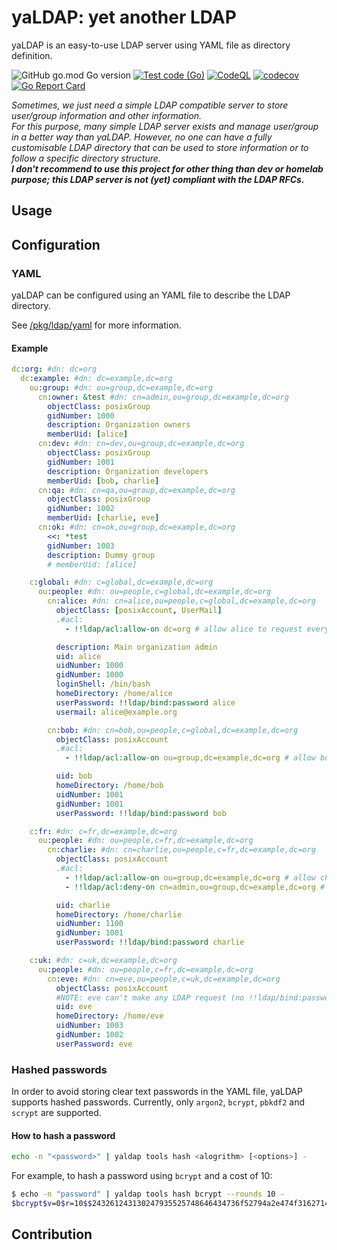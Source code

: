 # yaLDAP: yet another LDAP

yaLDAP is an easy-to-use LDAP server using YAML file as directory definition.

![GitHub go.mod Go version](https://img.shields.io/github/go-mod/go-version/chezmoi-sh/yaldap)
[![Test code (Go)](https://github.com/chezmoi-sh/yaldap/actions/workflows/merge_group,pull_request.go.test.yaml/badge.svg?event=push)](https://github.com/chezmoi-sh/yaldap/actions/workflows/merge_group,pull_request.go.test.yaml)
[![CodeQL](https://github.com/chezmoi-sh/yaldap/actions/workflows/pull_request,push,schedule.codeql.yaml/badge.svg)](https://github.com/chezmoi-sh/yaldap/actions/workflows/pull_request,push,schedule.codeql.yaml)
[![codecov](https://codecov.io/gh/chezmoi-sh/yaldap/branch/main/graph/badge.svg?token=20J4XPYH1H)](https://codecov.io/gh/chezmoi-sh/yaldap)
[![Go Report Card](https://goreportcard.com/badge/github.com/chezmoi-sh/yaldap)](https://goreportcard.com/report/github.com/chezmoi-sh/yaldap)

_Sometimes, we just need a simple LDAP compatible server to store user/group information and other information.  
For this purpose, many simple LDAP server exists and manage user/group in a better way than yaLDAP. However, no one can
have a fully customisable LDAP directory that can be used to store information or to follow a specific directory structure._  
**_I don't recommend to use this project for other thing than dev or homelab purpose; this LDAP server is not _(yet)_
compliant with the LDAP RFCs._**

## Usage

## Configuration

### YAML

yaLDAP can be configured using an YAML file to describe the LDAP directory.

See [/pkg/ldap/yaml](pkg/ldap/directory/yaml/README.md) for more information.

#### Example

```yaml
dc:org: #dn: dc=org
  dc:example: #dn: dc=example,dc=org
    ou:group: #dn: ou=group,dc=example,dc=org
      cn:owner: &test #dn: cn=admin,ou=group,dc=example,dc=org
        objectClass: posixGroup
        gidNumber: 1000
        description: Organization owners
        memberUid: [alice]
      cn:dev: #dn: cn=dev,ou=group,dc=example,dc=org
        objectClass: posixGroup
        gidNumber: 1001
        description: Organization developers
        memberUid: [bob, charlie]
      cn:qa: #dn: cn=qa,ou=group,dc=example,dc=org
        objectClass: posixGroup
        gidNumber: 1002
        memberUid: [charlie, eve]
      cn:ok: #dn: cn=ok,ou=group,dc=example,dc=org
        <<: *test
        gidNumber: 1003
        description: Dummy group
        # memberUid: [alice]

    c:global: #dn: c=global,dc=example,dc=org
      ou:people: #dn: ou=people,c=global,dc=example,dc=org
        cn:alice: #dn: cn=alice,ou=people,c=global,dc=example,dc=org
          objectClass: [posixAccount, UserMail]
          .#acl:
            - !!ldap/acl:allow-on dc=org # allow alice to request everything

          description: Main organization admin
          uid: alice
          uidNumber: 1000
          gidNumber: 1000
          loginShell: /bin/bash
          homeDirectory: /home/alice
          userPassword: !!ldap/bind:password alice
          usermail: alice@example.org

        cn:bob: #dn: cn=bob,ou=people,c=global,dc=example,dc=org
          objectClass: posixAccount
          .#acl:
            - !!ldap/acl:allow-on ou=group,dc=example,dc=org # allow bob request only for user groups

          uid: bob
          homeDirectory: /home/bob
          uidNumber: 1001
          gidNumber: 1001
          userPassword: !!ldap/bind:password bob

    c:fr: #dn: c=fr,dc=example,dc=org
      ou:people: #dn: ou=people,c=fr,dc=example,dc=org
        cn:charlie: #dn: cn=charlie,ou=people,c=fr,dc=example,dc=org
          objectClass: posixAccount
          .#acl:
            - !!ldap/acl:allow-on ou=group,dc=example,dc=org # allow charlie request for all groups...
            - !!ldap/acl:deny-on cn=admin,ou=group,dc=example,dc=org # ...but  to owner group

          uid: charlie
          homeDirectory: /home/charlie
          uidNumber: 1100
          gidNumber: 1001
          userPassword: !!ldap/bind:password charlie

    c:uk: #dn: c=uk,dc=example,dc=org
      ou:people: #dn: ou=people,c=fr,dc=example,dc=org
        cn:eve: #dn: cn=eve,ou=people,c=uk,dc=example,dc=org
          objectClass: posixAccount
          #NOTE: eve can't make any LDAP request (no !!ldap/bind:password field)
          uid: eve
          homeDirectory: /home/eve
          uidNumber: 1003
          gidNumber: 1002
          userPassword: eve
```

### Hashed passwords

In order to avoid storing clear text passwords in the YAML file, yaLDAP supports hashed passwords.
Currently, only `argon2`, `bcrypt`, `pbkdf2` and `scrypt` are supported.

#### How to hash a password

```sh
echo -n "<password>" | yaldap tools hash <alogrithm> [<options>] -
```

For example, to hash a password using `bcrypt` and a cost of 10:

```sh
$ echo -n "password" | yaldap tools hash bcrypt --rounds 10 -
$bcrypt$v=0$r=10$$243261243130247935525748646434736f52794a2e474f3162714856755331496c616e54384b4d387346494a746c6b3141776e7a6c36736f377a6471
```

## Contribution
